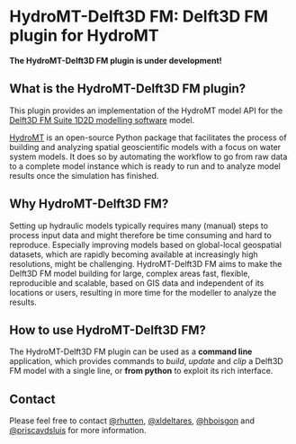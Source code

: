 # HydroMT-Delft3D FM: Delft3D FM plugin for HydroMT
**The HydroMT-Delft3D FM plugin is under development!**

## What is the HydroMT-Delft3D FM plugin?
This plugin provides an implementation of the HydroMT model API for the [Delft3D FM Suite 1D2D modelling software](https://www.deltares.nl/nl/software/d-hydro-suite-1d2d/) model.

[HydroMT](https://deltares.github.io/hydromt/latest/) is an open-source Python package that facilitates the process of
building and analyzing spatial geoscientific models with a focus on water system models.
It does so by automating the workflow to go from raw data to a complete model instance which
is ready to run and to analyze model results once the simulation has finished. 

## Why HydroMT-Delft3D FM?
Setting up hydraulic models typically requires many (manual) steps to process input data and might therefore be time consuming and hard to reproduce. Especially improving models based on global-local geospatial datasets, which are rapidly becoming available at increasingly high resolutions, might be challenging. HydroMT-Delft3D FM aims to make the Delft3D FM model building for large, complex areas fast, flexible, reproducible and scalable, based on GIS data and independent of its locations or users, resulting in more time for the modeller to analyze the results.

## How to use HydroMT-Delft3D FM?
The HydroMT-Delft3D FM plugin can be used as a **command line** application, which provides commands to *build*,
*update* and *clip* a Delft3D FM model with a single line, or **from python** to exploit its rich interface.

## Contact
Please feel free to contact [@rhutten](https://github.com/rhutten), [@xldeltares](https://github.com/xldeltares), [@hboisgon](https://github.com/hboisgon) and [@priscavdsluis](https://github.com/priscavdsluis) for more information.
